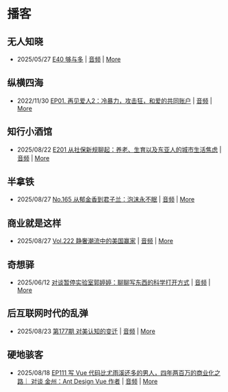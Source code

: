 # 播客

## 无人知晓
- 2025/05/27 [E40 够与多](https://www.xiaoyuzhoufm.com/episode/682ecd8b457b22ce0df770c2) | [音频](https://dts-api.xiaoyuzhoufm.com/track/611719d3cb0b82e1df0ad29e/682ecd8b457b22ce0df770c2/media.xyzcdn.net/611719d3cb0b82e1df0ad29e/lqx1UHbtbLPSGlAcSjWewCS8fYg0.m4a) | [More](channels/%E6%97%A0%E4%BA%BA%E7%9F%A5%E6%99%93.md)

## 纵横四海
- 2022/11/30 [EP01. 再见爱人2：冷暴力，攻击狂，和爱的共同账户](https://www.ximalaya.com/sound/592716797) | [音频](https://aod.cos.tx.xmcdn.com/storages/26c6-audiofreehighqps/E9/4E/GKwRIUEHXOodAq7-QQHYdhCw-aacv2-48K.m4a) | [More](channels/%E7%BA%B5%E6%A8%AA%E5%9B%9B%E6%B5%B7.md)

## 知行小酒馆
- 2025/08/22 [E201 从社保新规聊起：养老、生育以及东亚人的城市生活焦虑](https://www.xiaoyuzhoufm.com/episode/68a8166442cc2798e7dad339) | [音频](https://dts-api.xiaoyuzhoufm.com/track/6013f9f58e2f7ee375cf4216/68a8166442cc2798e7dad339/media.xyzcdn.net/6013f9f58e2f7ee375cf4216/ltX1w8rnpHEWcnHt2P6O2ceWbau8.m4a) | [More](channels/%E7%9F%A5%E8%A1%8C%E5%B0%8F%E9%85%92%E9%A6%86.md)

## 半拿铁
- 2025/08/27 [No.165 从郁金香到君子兰：泡沫永不眠](https://www.ximalaya.com/sound/903964695) | [音频](https://tk.wavpub.com/WPDL_NUYTxDLNxRGVQYgWgqvAQqbXMEPNdVRWvWDpqryeGhsVtfamdMAahkVpQx-b9.m4a) | [More](channels/%E5%8D%8A%E6%8B%BF%E9%93%81.md)

## 商业就是这样
- 2025/08/27 [Vol.222 静奢潮流中的美国赢家](https://www.ximalaya.com/sound/904342175) | [音频](https://aod.cos.tx.xmcdn.com/storages/3881-audiofreehighqps/06/68/GKwRIRwMhNi4AQSUSgQCLro4.m4a) | [More](channels/%E5%95%86%E4%B8%9A%E5%B0%B1%E6%98%AF%E8%BF%99%E6%A0%B7.md)

## 奇想驿
- 2025/06/12 [对谈暂停实验室郭婷婷：聊聊写东西的科学打开方式](https://www.xiaoyuzhoufm.com/episode/684adc56574f065721d5960c) | [音频](https://dts-api.xiaoyuzhoufm.com/track/6034daea97755b8fc9c66480/684adc56574f065721d5960c/media.xyzcdn.net/6034daea97755b8fc9c66480/lsg_JvFtGZ36OBuiTLgzYxJmHHUx.m4a) | [More](channels/%E5%A5%87%E6%83%B3%E9%A9%BF.md)

## 后互联网时代的乱弹
- 2025/08/23 [第177期 对美认知的变迁](https://hosting.wavpub.cn/pie/ep177/) | [音频](https://tk.wavpub.com/WPDL_zXPBDupmMQPnqbKhmhXGjheKfvNrFgxgPWvmZhADyaBgwZGxFpsCjFqEJU-63.mp3) | [More](channels/%E5%90%8E%E4%BA%92%E8%81%94%E7%BD%91%E6%97%B6%E4%BB%A3%E7%9A%84%E4%B9%B1%E5%BC%B9.md)

## 硬地骇客
- 2025/08/18 [EP111 写 Vue 代码比尤雨溪还多的男人，四年两百万的商业化之路｜ 对谈 金州：Ant Design Vue 作者](https://www.xiaoyuzhoufm.com/episode/68a33f73293471fed442ca99) | [音频](https://dts-api.xiaoyuzhoufm.com/track/640ee2438be5d40013fe4a87/68a33f73293471fed442ca99/media.xyzcdn.net/640ee2438be5d40013fe4a87/lp5b_5XuIr-m10DS08DCYsT-FWH8.m4a) | [More](channels/%E7%A1%AC%E5%9C%B0%E9%AA%87%E5%AE%A2.md)

